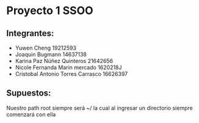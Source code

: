 ﻿# Proyecto 1 SSOO

## Integrantes:
- Yuwen Cheng 19212593
- Joaquin Bugmann 14637138
- Karina Paz Núñez Quinteros 21642656
- Nicole Fernanda Marin mercado 1620218J
- Cristobal Antonio Torres Carrasco 16626397


## Supuestos:
Nuestro path root siempre será ~/ la cual al ingresar un directorio siempre comenzará con ella
